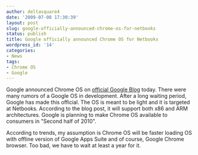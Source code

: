 ```yaml
---
author: deltasquare4
date: '2009-07-08 17:30:39'
layout: post
slug: google-officially-announced-chrome-os-for-netbooks
status: publish
title: Google officially announced Chrome OS for Netbooks
wordpress_id: '14'
categories:
- News
tags:
- Chrome OS
- Google
---
```


Google announced Chrome OS on [official Google Blog](http://googleblog.blogspot.com/2009/07/introducing-google-chrome-os.html) today. There were many rumors of a Google OS in development. After a long waiting period, Google has made this official. The OS is meant to be light and it is targeted at Netbooks. According to the blog post, it will support both x86 and ARM architectures. Google is planning to make Chrome OS available to consumers in "Second half of 2010".

According to trends, my assumption is Chrome OS will be faster loading OS with offline version of Google Apps Suite and of course, Google Chrome browser. Too bad, we have to wait at least a year for it.

